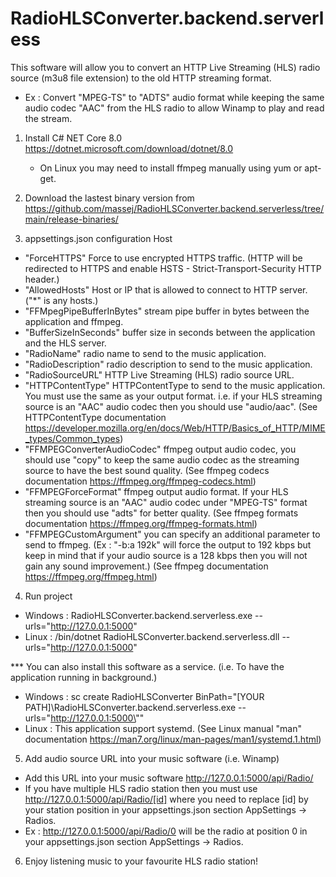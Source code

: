 # RadioHLSConverter.backend.serverless

This software will allow you to convert an HTTP Live Streaming (HLS) radio source (m3u8 file extension) to the old HTTP streaming format.
- Ex : Convert "MPEG-TS" to "ADTS" audio format while keeping the same audio codec "AAC" from the HLS radio to allow Winamp to play and read the stream.

1. Install C# NET Core 8.0 https://dotnet.microsoft.com/download/dotnet/8.0

	- On Linux you may need to install ffmpeg manually using yum or apt-get.

2. Download the lastest binary version from https://github.com/massej/RadioHLSConverter.backend.serverless/tree/main/release-binaries/

3. appsettings.json configuration Host
 - "ForceHTTPS" Force to use encrypted HTTPS traffic. (HTTP will be redirected to HTTPS and enable HSTS - Strict-Transport-Security HTTP header.)
 - "AllowedHosts" Host or IP that is allowed to connect to HTTP server. ("*" is any hosts.)
 - "FFMpegPipeBufferInBytes" stream pipe buffer in bytes between the application and ffmpeg.
 - "BufferSizeInSeconds" buffer size in seconds between the application and the HLS server.
 - "RadioName" radio name to send to the music application.
 - "RadioDescription" radio description to send to the music application.
 - "RadioSourceURL" HTTP Live Streaming (HLS) radio source URL.
 - "HTTPContentType" HTTPContentType to send to the music application. You must use the same as your output format. i.e. if your HLS streaming source is an "AAC" audio codec then you should use "audio/aac".
	(See HTTPContentType documentation https://developer.mozilla.org/en/docs/Web/HTTP/Basics_of_HTTP/MIME_types/Common_types)
 - "FFMPEGConverterAudioCodec" ffmpeg output audio codec, you should use "copy" to keep the same audio codec as the streaming source to have the best sound quality.
	(See ffmpeg codecs documentation https://ffmpeg.org/ffmpeg-codecs.html)
 - "FFMPEGForceFormat" ffmpeg output audio format. If your HLS streaming source is an "AAC" audio codec under "MPEG-TS" format then you should use "adts" for better quality.
	(See ffmpeg formats documentation https://ffmpeg.org/ffmpeg-formats.html)
 - "FFMPEGCustomArgument" you can specify an additional parameter to send to ffmpeg. (Ex : "-b:a 192k" will force the output to 192 kbps but keep in mind that if your audio source is a 128 kbps then you will not gain any sound improvement.)
	(See ffmpeg documentation https://ffmpeg.org/ffmpeg.html)

4. Run project

 - Windows : RadioHLSConverter.backend.serverless.exe --urls="http://127.0.0.1:5000"
 - Linux : /bin/dotnet RadioHLSConverter.backend.serverless.dll --urls="http://127.0.0.1:5000"

 *** You can also install this software as a service. (i.e. To have the application running in background.)

- Windows : sc create RadioHLSConverter BinPath="[YOUR PATH]\RadioHLSConverter.backend.serverless.exe --urls=\"http://127.0.0.1:5000\""
- Linux : This application support systemd. (See Linux manual "man" documentation https://man7.org/linux/man-pages/man1/systemd.1.html)

5. Add audio source URL into your music software (i.e. Winamp)
 - Add this URL into your music software http://127.0.0.1:5000/api/Radio/
 - If you have multiple HLS radio station then you must use http://127.0.0.1:5000/api/Radio/[id] where you need to replace [id] by your station position in your appsettings.json section AppSettings -> Radios.
 - Ex : http://127.0.0.1:5000/api/Radio/0 will be the radio at position 0 in your appsettings.json section AppSettings -> Radios.

6. Enjoy listening music to your favourite HLS radio station!
